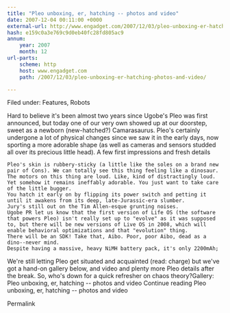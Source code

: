 ```yaml
---
title: "Pleo unboxing, er, hatching -- photos and video"
date: 2007-12-04 00:11:00 +0000
external-url: http://www.engadget.com/2007/12/03/pleo-unboxing-er-hatching-photos-and-video/
hash: e159c0a3e769c9d0eb40fc28fd805ac9
annum:
    year: 2007
    month: 12
url-parts:
    scheme: http
    host: www.engadget.com
    path: /2007/12/03/pleo-unboxing-er-hatching-photos-and-video/

---
```


Filed under: Features, Robots

Hard to believe it's been almost two years since Ugobe's Pleo was first announced, but today one of our very own showed up at our doorstep, sweet as a newborn (new-hatched?) Camarasaurus. Pleo's certainly undergone a lot of physical changes since we saw it in the early days, now sporting a more adorable shape (as well as cameras and sensors studded all over its precious little head). A few first impressions and fresh details

    Pleo's skin is rubbery-sticky (a little like the soles on a brand new pair of Cons). We can totally see this thing feeling like a dinosaur.
    The motors on this thing are loud. Like, kind of distractingly loud. Yet somehow it remains ineffably adorable. You just want to take care of the little bugger.
    You hatch it early on by flipping its power switch and petting it until it awakens from its deep, late-Jurassic-era slumber.
    Jury's still out on the Tim Allen-esque grunting noises.
    Ugobe PR let us know that the first version of Life OS (the software that powers Pleo) isn't really set up to "evolve" as it was supposed to, but there will be new versions of Live OS in 2008, which will enable behavioral optimizations and that "evolution" thing.
    There will be an SDK! Take that, Aibo. Poor, poor Aibo, dead as a dino--never mind.
    Despite having a massive, heavy NiMH battery pack, it's only 2200mAh; 

We're still letting Pleo get situated and acquainted (read: charge) but we've got a hand-on gallery below, and video and plenty more Pleo details after the break. So, who's down for a quick refresher on chaos theory?Gallery: Pleo unboxing, er, hatching -- photos and video
Continue reading Pleo unboxing, er, hatching -- photos and video

Permalink
